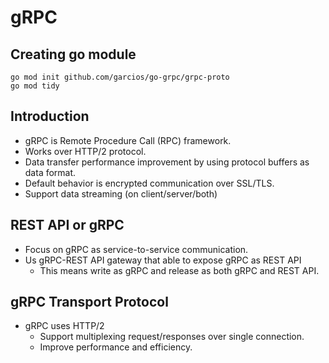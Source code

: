# gRPC

## Creating go module
```shell
go mod init github.com/garcios/go-grpc/grpc-proto
go mod tidy
```

## Introduction
- gRPC is Remote Procedure Call (RPC) framework.
- Works over HTTP/2 protocol.
- Data transfer performance improvement by using protocol buffers as data format.
- Default behavior is encrypted communication over SSL/TLS.
- Support data streaming (on client/server/both)

## REST API or gRPC
- Focus on gRPC as service-to-service communication.
- Us gRPC-REST API gateway that able to expose gRPC as REST API
  - This means write as gRPC and release as both gRPC and REST API.

## gRPC Transport Protocol
- gRPC uses HTTP/2
  - Support multiplexing request/responses over single connection.
  - Improve performance and efficiency.